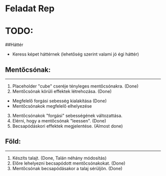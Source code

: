 # Feladat Rep
# TODO:
##Háttér
- Keress képet háttérnek (lehetőség szerint valami jó égi háttér)
## Mentőcsónak: 

------------


1. Placeholder "cube" cseréje tényleges mentőcsónakra. (Done)
2.  Mentőcsónak körüli effektek létrehozása. (Done)
  - Megfelelő forgási sebesség kialakítása (Done)
  - Mentőcsónakok megfelelő elhelyezése
3. Mentőcsónakok "forgási" sebességének változattása.
4. Elérni, hogy a mentőcsónak "leessen". (Done)
5. Becsapódáskori effektek megjelentése. (Almost done)
## Föld:

------------

1. Készíts talajt. (Done, Talán néhány módosítás) 
2. Előre lehelyezni becsapódott mentőcsónakokat. (Done)
3. Mentőcsónak becsapódásakor a talaj sérüljön. (Done)

